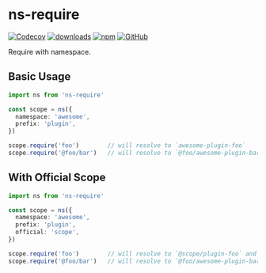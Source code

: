 # ns-require

[![Codecov](https://img.shields.io/codecov/c/github/cosmotype/ns-require?style=flat-square)](https://codecov.io/gh/cosmotype/ns-require)
[![downloads](https://img.shields.io/npm/dm/ns-require?style=flat-square)](https://www.npmjs.com/package/ns-require)
[![npm](https://img.shields.io/npm/v/ns-require?style=flat-square)](https://www.npmjs.com/package/ns-require)
[![GitHub](https://img.shields.io/github/license/cosmotype/ns-require?style=flat-square)](https://github.com/cosmotype/ns-require/blob/master/LICENSE)

Require with namespace.

## Basic Usage

```ts
import ns from 'ns-require'

const scope = ns({
  namespace: 'awesome',
  prefix: 'plugin',
})

scope.require('foo')        // will resolve to `awesome-plugin-foo`
scope.require('@foo/bar')   // will resolve to `@foo/awesome-plugin-bar`
```

## With Official Scope

```ts
import ns from 'ns-require'

const scope = ns({
  namespace: 'awesome',
  prefix: 'plugin',
  official: 'scope',
})

scope.require('foo')        // will resolve to `@scope/plugin-foo` and then `awesome-plugin-foo`
scope.require('@foo/bar')   // will resolve to `@foo/awesome-plugin-bar`
```
